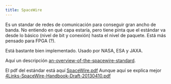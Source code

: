 ```yaml
---
title: SpaceWire
---
```


Es un standar de redes de comunicación para conseguir gran ancho de banda. No entiendo en qué capa estaría, pero tiene pinta que el estándar va desde lo básico (nivel de bit y conexión) hasta el nivel de paquete. Está más pensado para FPGA (?).

Está bastante bien implementado. Usado por NASA, ESA y JAXA.

Aquí un descripción [an-overview-of-the-spacewire-standard](https://www.star-dundee.com/spacewire/getting-started/an-overview-of-the-spacewire-standard/).

El pdf del estándar está aquí [SpaceWire.pdf](https://www.star-dundee.com/wp-content/star_uploads/2020/07/SpaceWire.pdf) Aunque aquí se explica mejor [4Links-SpaceWire-Handbook-Draft-20130410.pdf](http://spacewire.esa.int/WG/SpaceWire/SpW-WG-Mtg20-Proceedings/4Links-SpaceWire-Handbook-Draft-20130410.pdf)

